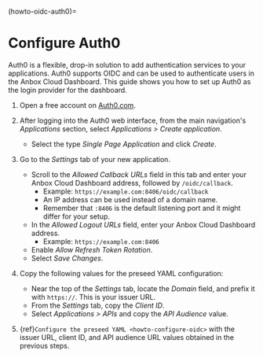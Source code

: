 (howto-oidc-auth0)=
# Configure Auth0

Auth0 is a flexible, drop-in solution to add authentication services to your applications. Auth0 supports OIDC and can be used to authenticate users in the Anbox Cloud Dashboard. This guide shows you how to set up Auth0 as the login provider for the dashboard.

1. Open a free account on [Auth0.com](https://auth0.com/).

1. After logging into the Auth0 web interface, from the main navigation's *Applications* section, select *Applications > Create application*.
    - Select the type *Single Page Application* and click *Create*.

1. Go to the *Settings* tab of your new application.
    - Scroll to the *Allowed Callback URLs* field in this tab and enter your Anbox Cloud Dashboard address, followed by `/oidc/callback`.
       - Example: `https://example.com:8406/oidc/callback`
       - An IP address can be used instead of a domain name.
       - Remember that `:8406` is the default listening port and it might differ for your setup.
    - In the *Allowed Logout URLs* field, enter your Anbox Cloud Dashboard address.
       - Example: `https://example.com:8406`
    - Enable *Allow Refresh Token Rotation*.
    - Select *Save Changes*.

1. Copy the following values for the preseed YAML configuration:
    - Near the top of the *Settings* tab, locate the *Domain* field, and prefix it with `https://`. This is your issuer URL.
    - From the *Settings* tab, copy the *Client ID*.
    - Select *Applications > APIs* and copy the *API Audience* value.

1. {ref}`Configure the preseed YAML <howto-configure-oidc>` with the issuer URL, client ID, and API audience URL values obtained in the previous steps.
